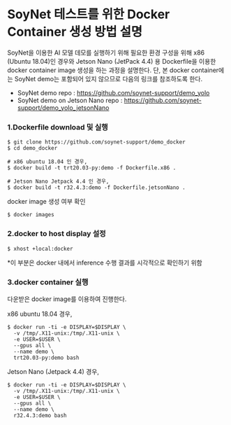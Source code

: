 # SoyNet 테스트를 위한 Docker Container 생성 방법 설명

SoyNet을 이용한 AI 모델 데모를 실행하기 위해 필요한 환경 구성을 위해
x86 (Ubuntu 18.04)인 경우와 Jetson Nano (JetPack 4.4) 용 Dockerfile을 이용한 
docker container image 생성을 하는 과정을 설명한다.
단, 본 docker container에는 SoyNet demo는 포함되어 있지 않으므로 다음의 링크를 참조하도록 한다. 
- SoyNet demo repo : https://github.com/soynet-support/demo_yolo
- SoyNet demo on Jetson Nano repo : https://github.com/soynet-support/demo_yolo_jetsonNano



### 1.Dockerfile download 및 실행 
```
$ git clone https://github.com/soynet-support/demo_docker
$ cd demo_docker

# x86 ubuntu 18.04 인 경우,
$ docker build -t trt20.03-py:demo -f Dockerfile.x86 . 

# Jetson Nano Jetpack 4.4 인 경우, 
$ docker build -t r32.4.3:demo -f Dockerfile.jetsonNano . 
```

docker image 생성 여부 확인

```
$ docker images
```


### 2.docker to host display 설정

```
$ xhost +local:docker
```

*이 부분은 docker 내에서 inference 수행 결과를 시각적으로 확인하기 위함


### 3.docker container 실행
다운받은 docker image를 이용하여 진행한다.

x86 ubuntu 18.04 경우,
```
$ docker run -ti -e DISPLAY=$DISPLAY \
  -v /tmp/.X11-unix:/tmp/.X11-unix \
  -e USER=$USER \
  --gpus all \
  --name demo \
  trt20.03-py:demo bash
```

Jetson Nano (Jetpack 4.4) 경우,
```
$ docker run -ti -e DISPLAY=$DISPLAY \
  -v /tmp/.X11-unix:/tmp/.X11-unix \
  -e USER=$USER \
  --gpus all \
  --name demo \
  r32.4.3:demo bash
```
